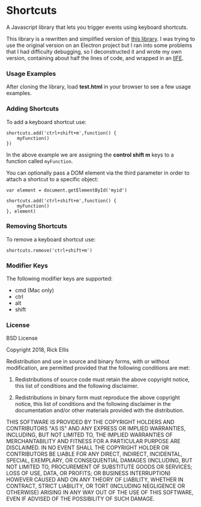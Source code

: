 # Shortcuts
A Javascript library that lets you trigger events using keyboard shortcuts.

This library is a rewritten and simplified version of [this library](http://www.openjs.com/scripts/events/keyboard_shortcuts/shortcut.js). I was trying to use the original version on an Electron project but I ran into some problems that I had difficulty debugging, so I deconstructed it and wrote my own version, containing about half the lines of code, and wrapped in an [IIFE](https://en.wikipedia.org/wiki/Immediately-invoked_function_expression).

### Usage Examples
After cloning the library, load __test.html__ in your browser to see a few usage examples.

### Adding Shortcuts

To add a keyboard shortcut use:

    shortcuts.add('ctrl+shift+m',function() {
        myFunction()
    })

In the above example we are assigning the __control shift m__ keys to a function called `myFunction`.

You can optionally pass a DOM element via the third parameter in order to attach a shortcut to a specific object:

    var element = document.getElementById('myid')

    shortcuts.add('ctrl+shift+m',function() {
        myFunction()
    }, element)

### Removing Shortcuts

To remove a keyboard shortcut use:

    shortcuts.remove('ctrl+shift+m')

### Modifier Keys

The following modifier keys are supported:

* cmd (Mac only)
* ctrl
* alt
* shift

### License

BSD License

Copyright 2018, Rick Ellis

Redistribution and use in source and binary forms, with or without modification, are permitted provided that the following conditions are met:

1. Redistributions of source code must retain the above copyright notice, this list of conditions and the following disclaimer.

2. Redistributions in binary form must reproduce the above copyright notice, this list of conditions and the following disclaimer in the documentation and/or other materials provided with the distribution.

THIS SOFTWARE IS PROVIDED BY THE COPYRIGHT HOLDERS AND CONTRIBUTORS "AS IS" AND ANY EXPRESS OR IMPLIED WARRANTIES, INCLUDING, BUT NOT LIMITED TO, THE IMPLIED WARRANTIES OF MERCHANTABILITY AND FITNESS FOR A PARTICULAR PURPOSE ARE DISCLAIMED. IN NO EVENT SHALL THE COPYRIGHT HOLDER OR CONTRIBUTORS BE LIABLE FOR ANY DIRECT, INDIRECT, INCIDENTAL, SPECIAL, EXEMPLARY, OR CONSEQUENTIAL DAMAGES (INCLUDING, BUT NOT LIMITED TO, PROCUREMENT OF SUBSTITUTE GOODS OR SERVICES; LOSS OF USE, DATA, OR PROFITS; OR BUSINESS INTERRUPTION) HOWEVER CAUSED AND ON ANY THEORY OF LIABILITY, WHETHER IN CONTRACT, STRICT LIABILITY, OR TORT (INCLUDING NEGLIGENCE OR OTHERWISE) ARISING IN ANY WAY OUT OF THE USE OF THIS SOFTWARE, EVEN IF ADVISED OF THE POSSIBILITY OF SUCH DAMAGE.